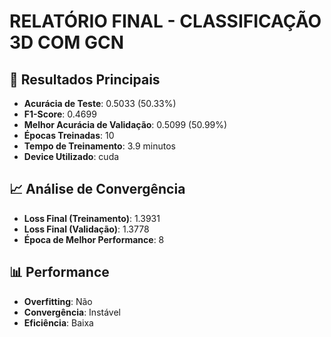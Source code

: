 
# RELATÓRIO FINAL - CLASSIFICAÇÃO 3D COM GCN

## 🎯 Resultados Principais
- **Acurácia de Teste**: 0.5033 (50.33%)
- **F1-Score**: 0.4699
- **Melhor Acurácia de Validação**: 0.5099 (50.99%)
- **Épocas Treinadas**: 10
- **Tempo de Treinamento**: 3.9 minutos
- **Device Utilizado**: cuda

## 📈 Análise de Convergência
- **Loss Final (Treinamento)**: 1.3931
- **Loss Final (Validação)**: 1.3778
- **Época de Melhor Performance**: 8

## 📊 Performance
- **Overfitting**: Não
- **Convergência**: Instável
- **Eficiência**: Baixa

